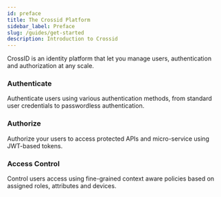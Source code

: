 ```yaml
---
id: preface
title: The Crossid Platform
sidebar_label: Preface
slug: /guides/get-started
description: Introduction to Crossid
---
```


CrossID is an identity platform that let you manage users, authentication and authorization at any scale.

### Authenticate

Authenticate users using various authentication methods, from standard user credentials to passwordless authentication.

### Authorize

Authorize your users to access protected APIs and micro-service using JWT-based tokens.

### Access Control

Control users access using fine-grained context aware policies based on assigned roles, attributes and devices.
